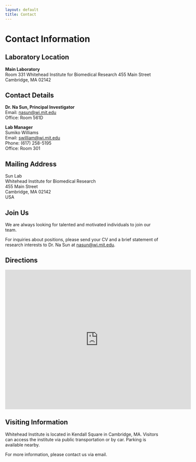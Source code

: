 ```yaml
---
layout: default
title: Contact
---
```


# Contact Information

## Laboratory Location

**Main Laboratory**  
Room 331
Whitehead Institute for Biomedical Research 
455 Main Street
Cambridge, MA 02142

## Contact Details
**Dr. Na Sun, Principal Investigator**  
Email: nasun@wi.mit.edu    
Office: Room 561D

**Lab Manager**  
Sumiko Williams  
Email: swilliam@wi.mit.edu  
Phone: (617) 258-5195  
Office: Room 301

## Mailing Address
Sun Lab  
Whitehead Institute for Biomedical Research  
455 Main Street  
Cambridge, MA 02142  
USA

## Join Us
We are always looking for talented and motivated individuals to join our team.

For inquiries about positions, please send your CV and a brief statement of research interests to Dr. Na Sun at nasun@wi.mit.edu.

## Directions
<div class="map-container">
  <iframe src="https://www.google.com/maps/embed?pb=!1m18!1m12!1m3!1d5896.03900550599!2d-71.09194092335275!3d42.36342363488823!2m3!1f0!2f0!3f0!3m2!1i1024!2i768!4f13.1!3m3!1m2!1s0x89e370aec24f1e15%3A0x340a15832f5bfab2!2sWhitehead%20Institute%20for%20Biomedical%20Research%2C%20455%20Main%20St%2C%20Cambridge%2C%20MA%2002142!5e0!3m2!1sen!2sus!4v1745273535068!5m2!1sen!2sus" width="600" height="450" style="border:0;" allowfullscreen="" loading="lazy" referrerpolicy="no-referrer-when-downgrade"></iframe>
</div>

## Visiting Information
Whitehead Institute is located in Kendall Square in Cambridge, MA. Visitors can access the institute via public transportation or by car. Parking is available nearby.

For more information, please contact us via email.

<!--
### Parking
&nbsp;
-->
<!--
### Public Transportation
The campus is easily accessible via public transportation:
- **Bus:** Routes 10, 15, and 22 stop at University Station
- **Subway/Metro:** Blue Line to University Station
- **Train:** Anytown Central Station, then 10-minute walk or bus routes 10 or 15
-->
